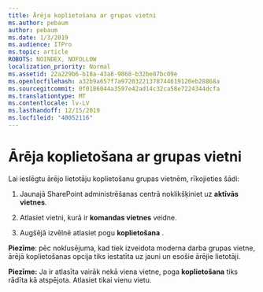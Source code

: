 ```yaml
---
title: Ārēja koplietošana ar grupas vietni
ms.author: pebaum
author: pebaum
ms.date: 1/3/2019
ms.audience: ITPro
ms.topic: article
ROBOTS: NOINDEX, NOFOLLOW
localization_priority: Normal
ms.assetid: 22a229b6-b18a-43a8-9868-b32be87bc09e
ms.openlocfilehash: a32b9a657f7a97203221378744619120eb28868a
ms.sourcegitcommit: 0f0186044a3597e42ad14c32ca58e7224344dcfa
ms.translationtype: MT
ms.contentlocale: lv-LV
ms.lasthandoff: 12/15/2019
ms.locfileid: "40052116"
---
```

# <a name="external-sharing-with-a-team-site"></a>Ārēja koplietošana ar grupas vietni

Lai ieslēgtu ārējo lietotāju koplietošanu grupas vietnēm, rīkojieties šādi: 
  
1. Jaunajā SharePoint administrēšanas centrā noklikšķiniet uz **aktīvās vietnes**.
  
2. Atlasiet vietni, kurā ir **komandas vietnes** veidne. 
  
3. Augšējā izvēlnē atlasiet pogu **koplietošana** . 
  
 **Piezīme**: pēc noklusējuma, kad tiek izveidota moderna darba grupas vietne, ārējā koplietošanas opcija tiks iestatīta uz jauni un esošie ārējie lietotāji. 
  
 **Piezīme:** Ja ir atlasīta vairāk nekā viena vietne, poga **koplietošana** tiks rādīta kā atspējota. Atlasiet tikai vienu vietu. 
  

